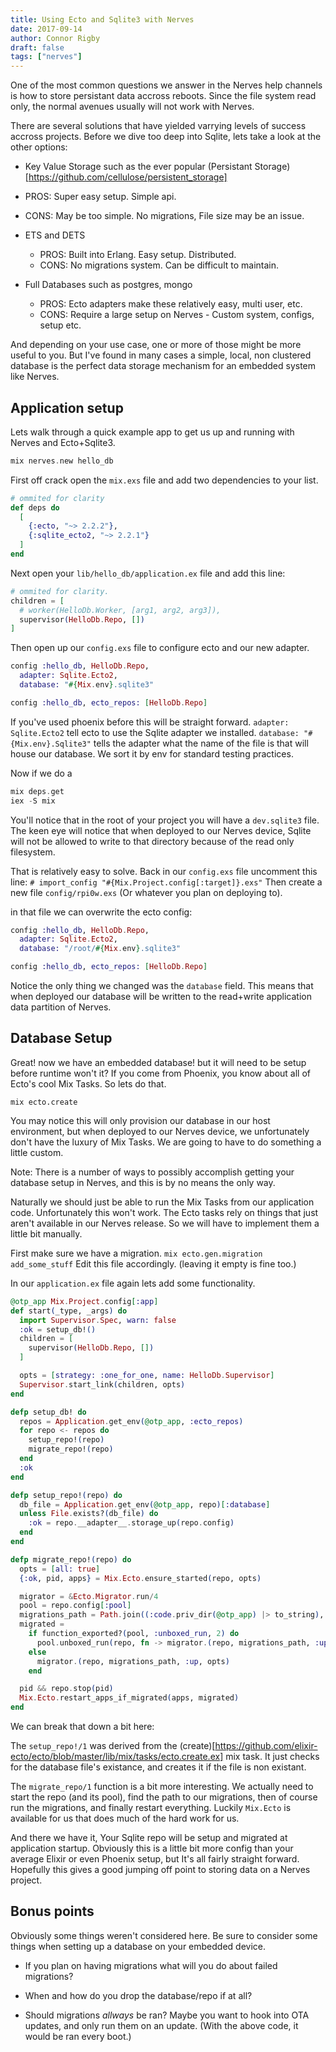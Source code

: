 ```yaml
---
title: Using Ecto and Sqlite3 with Nerves
date: 2017-09-14
author: Connor Rigby
draft: false
tags: ["nerves"]
---
```


One of the most common questions we answer in the Nerves help channels is how to
store persistant data accross reboots.
Since the file system read only, the normal avenues usually will not work with Nerves.

There are several solutions that have yielded varrying levels of success accross
projects. Before we dive too deep into Sqlite, lets take a look at the other options:

*  Key Value Storage such as the ever popular (Persistant Storage)[https://github.com/cellulose/persistent_storage]
  * PROS: Super easy setup. Simple api.
  * CONS: May be too simple. No migrations, File size may be an  issue.

* ETS and DETS
  * PROS: Built into Erlang. Easy setup. Distributed.
  * CONS: No migrations system. Can be difficult to maintain.

* Full Databases such as postgres, mongo
  * PROS: Ecto adapters make these relatively easy, multi user, etc.
  * CONS: Require a large setup on Nerves - Custom system, configs, setup etc.

And depending on your use case, one or more of those might be more useful to you.
But I've found in many cases a simple,
local, non clustered database is the perfect data storage mechanism for an
embedded system like Nerves.

## Application setup
Lets walk through a quick example app to get us up and running with Nerves and Ecto+Sqlite3.

```elixir
mix nerves.new hello_db
```

First off crack open the `mix.exs` file and add two dependencies to your list.
```elixir
# ommited for clarity
def deps do
  [
    {:ecto, "~> 2.2.2"},
    {:sqlite_ecto2, "~> 2.2.1"}
  ]
end
```

Next open your `lib/hello_db/application.ex` file and add this line:

```elixir
# ommited for clarity.
children = [
  # worker(HelloDb.Worker, [arg1, arg2, arg3]),
  supervisor(HelloDb.Repo, [])
]

```

Then open up our `config.exs` file to configure ecto and our new adapter.
```elixir
config :hello_db, HelloDb.Repo,
  adapter: Sqlite.Ecto2,
  database: "#{Mix.env}.sqlite3"

config :hello_db, ecto_repos: [HelloDb.Repo]
```

If you've used phoenix before this will be straight forward.
`adapter: Sqlite.Ecto2` tell ecto to use the Sqlite adapter we installed.
`database: "#{Mix.env}.Sqlite3"` tells the adapter what the name of the file is
that will house our database. We sort it by env for standard testing practices.

Now if we do a
```elixir
mix deps.get
iex -S mix
```

You'll notice that in the root of your project you will have a `dev.sqlite3` file.
The keen eye will notice that when deployed to our Nerves device, Sqlite will not
be allowed to write to that directory because of the read only filesystem.

That is relatively easy to solve. Back in our `config.exs` file uncomment this line:
`# import_config "#{Mix.Project.config[:target]}.exs"`
Then create a new file `config/rpi0w.exs` (Or whatever you plan on deploying to).

in that file we can overwrite the ecto config:
```elixir
config :hello_db, HelloDb.Repo,
  adapter: Sqlite.Ecto2,
  database: "/root/#{Mix.env}.sqlite3"

config :hello_db, ecto_repos: [HelloDb.Repo]
```
Notice the only thing we changed was the `database` field. This means that when deployed
our database will be written to the read+write application data partition of Nerves.


## Database Setup
Great! now we have an embedded database! but it will need to be setup before runtime won't it?
If you come from Phoenix, you know about all of Ecto's cool Mix Tasks. So lets do that.

```
mix ecto.create
```

You may notice this will only provision our database in our host environment, but when deployed to our Nerves device,
we unfortunately don't have the luxury of Mix Tasks. We are going to have to do something a little custom.

Note: There is a number of ways to possibly accomplish getting your database setup in Nerves,
and this is by no means the only way.

Naturally we should just be able to run the Mix Tasks from our application code.
Unfortunately this won't work. The Ecto tasks rely on things that just aren't available
in our Nerves release. So we will have to implement them a little bit manually.

First make sure we have a migration.
`mix ecto.gen.migration add_some_stuff`
Edit this file accordingly. (leaving it empty is fine too.)

In our `application.ex` file again lets add some functionality.

```elixir
@otp_app Mix.Project.config[:app]
def start(_type, _args) do
  import Supervisor.Spec, warn: false
  :ok = setup_db!()
  children = [
    supervisor(HelloDb.Repo, [])
  ]

  opts = [strategy: :one_for_one, name: HelloDb.Supervisor]
  Supervisor.start_link(children, opts)
end

defp setup_db! do
  repos = Application.get_env(@otp_app, :ecto_repos)
  for repo <- repos do
    setup_repo!(repo)
    migrate_repo!(repo)
  end
  :ok
end

defp setup_repo!(repo) do
  db_file = Application.get_env(@otp_app, repo)[:database]
  unless File.exists?(db_file) do
    :ok = repo.__adapter__.storage_up(repo.config)
  end
end

defp migrate_repo!(repo) do
  opts = [all: true]
  {:ok, pid, apps} = Mix.Ecto.ensure_started(repo, opts)

  migrator = &Ecto.Migrator.run/4
  pool = repo.config[:pool]
  migrations_path = Path.join((:code.priv_dir(@otp_app) |> to_string), "repo")
  migrated =
    if function_exported?(pool, :unboxed_run, 2) do
      pool.unboxed_run(repo, fn -> migrator.(repo, migrations_path, :up, opts) end)
    else
      migrator.(repo, migrations_path, :up, opts)
    end

  pid && repo.stop(pid)
  Mix.Ecto.restart_apps_if_migrated(apps, migrated)
end
```


We can break that down a bit here:

The `setup_repo!/1` was derived from the (create)[https://github.com/elixir-ecto/ecto/blob/master/lib/mix/tasks/ecto.create.ex]
mix task. It just checks for the database file's existance, and creates it if the file
is non existant.

The `migrate_repo/1` function is a bit more interesting. We actually need to start
the repo (and its pool), find the path to our migrations, then of course run the migrations,
and finally restart everything. Luckily `Mix.Ecto` is available for us that does
much of the hard work for us.

And there we have it, Your Sqlite repo will be setup and migrated at application startup.
Obviously this is a little bit more config than your average Elixir or even Phoenix
setup, but It's all fairly straight forward. Hopefully this gives a good
jumping off point to storing data on a Nerves project.


## Bonus points
Obviously some things weren't considered here. Be sure to consider some things
when setting up a database on your embedded device.

* If you plan on having migrations
what will you do about failed migrations?

* When and how do you drop the database/repo if at all?

* Should migrations _allways_ be ran? Maybe you want to hook into OTA updates, and
only run them on an update. (With the above code, it would be ran every boot.)
